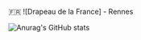 🇫🇷 ![Drapeau de la France] - Rennes

![Anurag's GitHub stats](https://github-readme-stats.vercel.app/api?username=LeoOrgeval&show_icons=true&theme=dracula)
